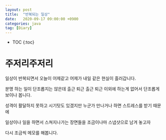 ```yaml
---
layout: post
title:  "반복되는 일상"
date:   2020-09-17 09:00:00 +0900
categories: java    
tag: [Diary]
---
```


* TOC
{:toc}

# 주저리주저리

일상이 반복되면서 오늘이 어제같고 어제가 내일 같은 현실이 흘러갑니다.

분명 하는 일이 단조롭지는 않은데 출근 퇴근 출근 퇴근 이외에 하는게 없어서 단조롭게 보이나 봅니다.

성격이 활달하지 못하고 시기탓도 있겠지만 누군가 만나거나 하면 스트레스를 받기 때문에

일상이나 일을 하면서 스쳐지나가는 장면들을 조금이나마 스냅샷으로 남겨 놓고자 

다시 조금씩 메모를 해봅니다. 